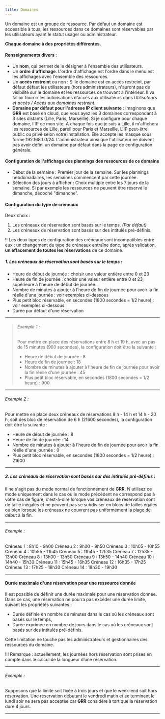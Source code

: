 ```yaml
---
title: Domaines
---
```


Un domaine est un groupe de ressource. Par défaut un domaine est accessible à tous, les ressources dans ce domaines sont réservables par les utilisateurs ayant le statut usager ou administrateur.

**Chaque domaine à des propriétés différentes.**

#### Renseignements divers :
* Un **nom**, qui permet de le désigner à l'ensemble des utilisateurs.
* Un **ordre d'affichage**. L'ordre d'affichage est l'ordre dans le menu est les affichages avec l'ensemble des ressources.
* Un **accès restreint** ou non : Si le domaine est en accès restreint, par défaut défaut les utilisateurs (hors administrateurs), n'auront pas de visibilité sur le domaine et les ressources ce trouvant à l'intérieur. Il va falloir fournir les autorisations d'accès aux utilisateurs dans _Utilisateurs et accès / Accès aux domaines restreint_.
* **Domaine par défaut pour l'adresse IP client suivante** : Imaginons que **GRR** est basé en cloud, que vous ayez les 3 domaines correspondant à 3 sites distants (Lille, Paris, Marseille). Si je configure pour chaque domaine, l'IP de mon site. A chaque fois que je suis à Lille, il m'affichera les ressources de Lille, pareil pour Paris et Marseille. L'IP peut-être public ou privé selon votre installation. Elle accepte les masque sous forme 192.168.1.0/24. L'administrateur ainsi que l'utilisateur ne doivent pas avoir défini un domaine par défaut dans la page de configuration générale.

#### Configuration de l'affichage des plannings des ressources de ce domaine
* Début de la semaine : Premier jour de la semaine. Sur les plannings hebdomadaires, les semaines commencent par cette journée.
* Sélection des jours à afficher : Choix multiple entre les 7 jours de la semaine. Si par exemple les ressources ne peuvent être réservé le dimanche, décoché "dimanche".

#### Configuration du type de créneaux

Deux choix :
1. Les créneaux de réservation sont basés sur le temps. _(Par défaut)_
2. Les créneaux de réservation sont basés sur des intitulés pré-définis.

!! Les deux types de configuration des créneaux sont incompatibles entre eux : un changement du type de créneaux entraîne donc, après validation, **un effacement de toutes les réservations** de ce domaine.

##### 1. Les créneaux de réservation sont basés sur le temps :

* Heure de début de journée : choisir une valeur entière entre 0 et 23
* Heure de fin de journée : choisir une valeur entière entre 0 et 23, supérieure à l'heure de début de journée.
* Nombre de minutes à ajouter à l'heure de fin de journée pour avoir la fin réelle d'une journée : voir exemples ci-dessous
* Plus petit bloc réservable, en secondes (1800 secondes = 1/2 heure) : voir exemples ci-dessous
* Durée par défaut d'une réservation
__________________________________________________________________________________________________________________

> ###### Exemple 1 :
> Pour mettre en place des réservations entre 8 h et 19 h, avec un pas de 15 minutes (900 secondes), la configuration doit être la suivante :
> 
> * Heure de début de journée : 8
> * Heure de fin de journée : 18
> * Nombre de minutes à ajouter à l'heure de fin de journée pour avoir la fin réelle d'une journée : 45
> * Plus petit bloc réservable, en secondes (1800 secondes = 1/2 heure) : 900
__________________________________________________________________________________________________________________

###### Exemple 2 :
Pour mettre en place deux créneaux de réservations 8 h - 14 h et 14 h - 20 h, soit des bloc de réservation de 6 h (21600 secondes), la configuration doit être la suivante :

* Heure de début de journée : 8
* Heure de fin de journée : 14
* Nombre de minutes à ajouter à l'heure de fin de journée pour avoir la fin réelle d'une journée : 0
* Plus petit bloc réservable, en secondes (1800 secondes = 1/2 heure) : 21600

__________________________________________________________________________________________________________________

##### 2. Les créneaux de réservation sont basés sur des intitulés pré-définis :

Il ne s'agit pas du mode normal de fonctionnement de **GRR**. N'utilisez ce mode uniquement dans le cas où le mode précédent ne correspond pas à votre cas de figure, c'est-à-dire lorsque vos créneaux de réservation sont de taille inégales et ne peuvent pas se subdiviser en blocs de tailles égales ou bien lorsque les créneaux ne couvrent pas uniformément la plage de début à la fin.
__________________________________________________________________________________________________________________

###### Exemple :
Créneau 1 : 8h10 - 9h00
Créneau 2 : 9h00 - 9h50
Créneau 3 : 10h05 - 10h55
Créneau 4 : 10h55 - 11h45
Créneau 5 : 11h45 - 12h35
Créneau 7 : 12h35 - 13h00
Créneau 8 : 13h00 - 13h50
Créneau 9 : 13h50 - 14h40
Créneau 10 : 14h40 - 15h30
Créneau 11 : 15h45 - 16h35
Créneau 12 : 16h35 - 17h25
Créneau 13 : 17h25 - 18h30
Créneau 14 : 18h30 - 19h30
__________________________________________________________________________________________________________________

#### Durée maximale d'une réservation pour une ressource donnée
Il est possible de définir une durée maximale pour une réservation donnée. Dans ce cas, une réservation ne pourra pas excéder une durée limite, suivant les propriétés suivantes :
* Durée définie en nombre de minutes dans le cas où les créneaux sont basés sur le temps,
* Durée exprimée en nombre de jours dans le cas où les créneaux sont basés sur des intitulés pré-définis. 

Cette limitation ne touche pas les administrateurs et gestionnaires des ressources du domaine.

!!! Remarque : actuellement, les journées hors réservation sont prises en compte dans le calcul de la longueur d’une réservation.

__________________________________________________________________________________________________________________

###### Exemple :
Supposons que la limite soit fixée à trois jours et que le week-end soit hors réservation. Une réservation débutant le vendredi matin et se terminant le lundi soir ne sera pas acceptée car **GRR** considère à tort que la réservation dure 4 jours.

__________________________________________________________________________________________________________________
